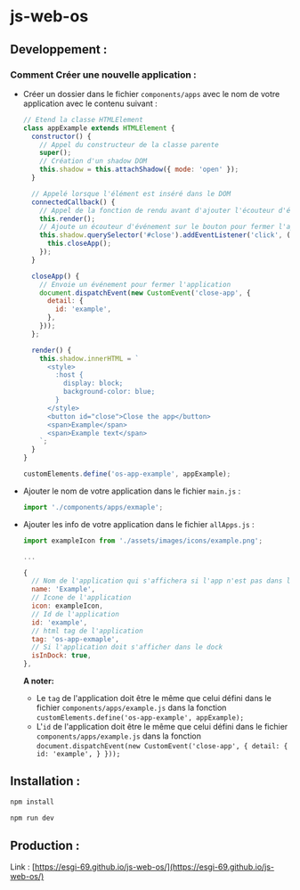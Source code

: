 # js-web-os
## Developpement :

### Comment Créer une nouvelle application :

- Créer un dossier dans le fichier `components/apps` avec le nom de votre application avec le contenu suivant :

  ```js
  // Etend la classe HTMLElement
  class appExample extends HTMLElement {
    constructor() {
      // Appel du constructeur de la classe parente
      super();
      // Création d'un shadow DOM
      this.shadow = this.attachShadow({ mode: 'open' });
    }

    // Appelé lorsque l'élément est inséré dans le DOM
    connectedCallback() {
      // Appel de la fonction de rendu avant d'ajouter l'écouteur d'événement
      this.render();
      // Ajoute un écouteur d'événement sur le bouton pour fermer l'application
      this.shadow.querySelector('#close').addEventListener('click', () => {
        this.closeApp();
      });
    }

    closeApp() {
      // Envoie un événement pour fermer l'application
      document.dispatchEvent(new CustomEvent('close-app', {
        detail: {
          id: 'example',
        },
      }));
    };

    render() {
      this.shadow.innerHTML = `
        <style>
          :host {
            display: block;
            background-color: blue;
          }
        </style>
        <button id="close">Close the app</button>
        <span>Example</span>
        <span>Example text</span>
      `;
    }
  }

  customElements.define('os-app-example', appExample);
  ```

- Ajouter le nom de votre application dans le fichier `main.js` :

  ```js
  import './components/apps/exmaple';
  ```

- Ajouter les info de votre application dans le fichier `allApps.js` :

  ```js
  import exampleIcon from './assets/images/icons/example.png';

  ...

  {
    // Nom de l'application qui s'affichera si l'app n'est pas dans le dock
    name: 'Example',
    // Icone de l'application
    icon: exampleIcon,
    // Id de l'application
    id: 'example',
    // html tag de l'application
    tag: 'os-app-exmaple',
    // Si l'application doit s'afficher dans le dock
    isInDock: true,
  },
  ```

  **A noter:**
  - Le `tag` de l'application doit être le même que celui défini dans le fichier `components/apps/example.js` dans la fonction `customElements.define('os-app-example', appExample);`
  - L'`id` de l'application doit être le même que celui défini dans le fichier `components/apps/example.js` dans la fonction `document.dispatchEvent(new CustomEvent('close-app', { detail: { id: 'example', } }));`

## Installation :

```sh
npm install
```

```sh
npm run dev
```

## Production :

Link : [https://esgi-69.github.io/js-web-os/](https://esgi-69.github.io/js-web-os/)